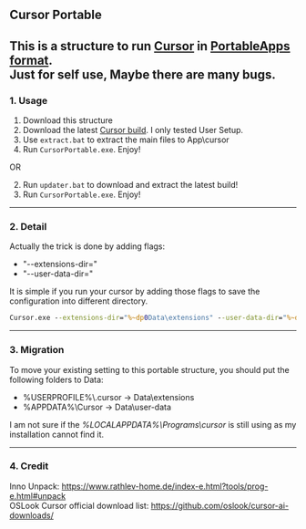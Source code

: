 ## Cursor Portable
This is a structure to run [Cursor](https://cursor.com/) in [PortableApps format](https://portableapps.com/development/portableapps.com_format).      
Just for self use, Maybe there are many bugs.
---
### 1. Usage
1. Download this structure
2. Download the latest [Cursor build](https://cursor.com/downloads). I only tested User Setup.
3. Use `extract.bat` to extract the main files to App\cursor
4. Run `CursorPortable.exe`. Enjoy!

OR

2. Run `updater.bat` to download and extract the latest build!
4. Run `CursorPortable.exe`. Enjoy!

---
### 2. Detail
Actually the trick is done by adding flags:
* "--extensions-dir=" 
* "--user-data-dir="          

It is simple if you run your cursor by adding those flags to save the configuration into different directory.
```cmd
Cursor.exe --extensions-dir="%~dp0Data\extensions" --user-data-dir="%~dp0Data\user-data"
```
---
### 3. Migration
To move your existing setting to this portable structure, you should put the following folders to Data\:
* %USERPROFILE%\\.cursor -> Data\extensions
* %APPDATA%\Cursor -> Data\user-data

I am not sure if the _%LOCALAPPDATA%\Programs\cursor_ is still using as my installation cannot find it.

---
### 4. Credit
Inno Unpack: https://www.rathlev-home.de/index-e.html?tools/prog-e.html#unpack      
OSLook Cursor official download list: https://github.com/oslook/cursor-ai-downloads/